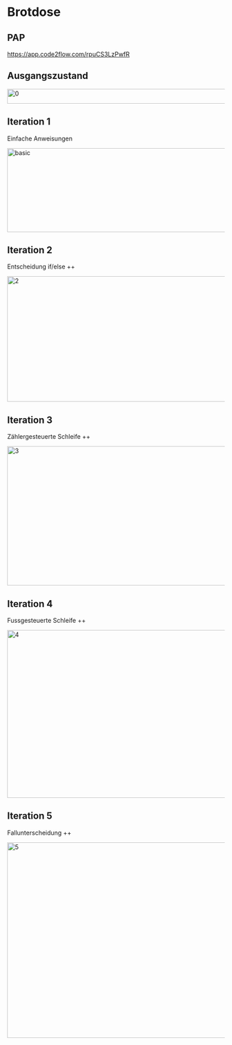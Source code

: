 # Brotdose

## PAP
https://app.code2flow.com/rpuCS3LzPwfR


## Ausgangszustand
<img width="1911" height="34" alt="0" src="https://github.com/user-attachments/assets/230ec2b8-6e28-435d-b3a1-57ba2144baaf" />

## Iteration 1
Einfache Anweisungen

<img width="1911" height="194" alt="basic" src="https://github.com/user-attachments/assets/c14b0ebe-c87a-407d-90e8-4a6b933f4875" />

## Iteration 2
Entscheidung if/else ++

<img width="1911" height="290" alt="2" src="https://github.com/user-attachments/assets/1a7fef0e-cb95-49bd-92fe-01986f515e20" />

## Iteration 3
Zählergesteuerte Schleife ++

<img width="1911" height="322" alt="3" src="https://github.com/user-attachments/assets/74cb7d60-1ffa-48e6-a76c-2c23505d40f8" />

## Iteration 4
Fussgesteuerte Schleife ++

<img width="1911" height="388" alt="4" src="https://github.com/user-attachments/assets/41e532b4-88ae-4faf-8a1c-2f7c39fcb932" />

## Iteration 5
Fallunterscheidung ++

<img width="949" height="452" alt="5" src="https://github.com/user-attachments/assets/6cf128ff-22a3-44dc-9588-5cfe49ec76c2" />



